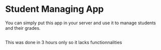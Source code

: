 # Student Managing App

You can simply put this app in your server and use it to manage students and their grades.

##

This was done in 3 hours only so it lacks functionnalities
